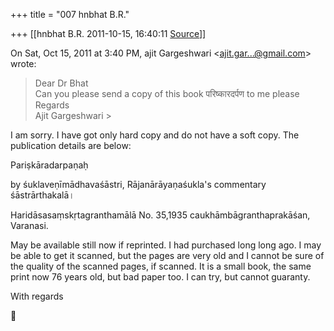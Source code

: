 +++
title = "007 hnbhat B.R."

+++
[[hnbhat B.R.	2011-10-15, 16:40:11 [Source](https://groups.google.com/g/samskrita/c/ejNLx0Hc2rQ)]]



On Sat, Oct 15, 2011 at 3:40 PM, ajit Gargeshwari \<[ajit.gar...@gmail.com]()\> wrote:  

> Dear Dr Bhat  
> Can you please send a copy of this book परिष्कारदर्पण to me please  
> Regards  
> Ajit Gargeshwari >
> 
> >   
> > 

  

I am sorry. I have got only hard copy and do not have a soft copy. The publication details are below:

  

Pariṣkāradarpaṇaḥ

  

by śuklaveṇīmādhavaśāstri, Rājanārāyaṇaśukla's commentary
śāstrārthakalā।

Haridāsasaṃskṛtagranthamālā No. 35,1935 caukhāmbāgranthaprakāśan, Varanasi.

  

May be available still now if reprinted. I had purchased long long ago. I may be able to get it scanned, but the pages are very old and I cannot be sure of the quality of the scanned pages, if scanned. It is a small book, the same print now 76 years old, but bad paper too. I can try, but cannot guaranty.

  

With regards

  



